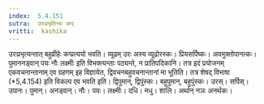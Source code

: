 ```yaml
---
index:  5.4.151
sutra:  उरःप्रभृतिभ्यः कप्
vritti:  kashika 
---
```


उरःप्रभृत्यन्तात् बहुव्रीहेः कप्प्रत्ययो भवति। व्यूढम् उरः अस्य व्यूढोरस्कः। प्रियसर्पिष्कः। अवमुक्तोपानत्कः। पुमाननड्वान् पयः नौः लक्ष्मीः इति विभक्त्यन्ताः पठ्यन्ते, न प्रातिपदिकानि। तत्र इदं प्रयोजनम् एकवचनान्तानाम् एव ग्रहणम् इह विज्ञायेत, द्विवचनबहुवचनान्तानां मा भूतिति। तत्र शेषद् विभाषा (*5,4.154) इति विकल्प एव भवति इति। द्विपुमान्, द्विपुंस्कः। बहुपुमान्, बहुपुंस्कः। उरस्। सर्पिस्। उपानः। पुमान्। अनड्वान्। नौः। पयः। लक्ष्मीः। दधि। मधु। शालि। अर्थान् नञः अनर्थकः।

